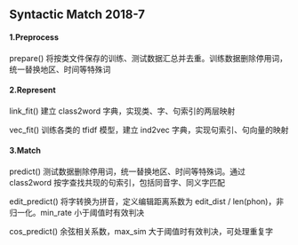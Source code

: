 ## Syntactic Match 2018-7

#### 1.Preprocess

prepare() 将按类文件保存的训练、测试数据汇总并去重。训练数据删除停用词，统一替换地区、时间等特殊词

#### 2.Represent

link_fit() 建立 class2word 字典，实现类、字、句索引的两层映射

vec_fit() 训练各类的 tfidf 模型，建立 ind2vec 字典，实现句索引、句向量的映射

#### 3.Match

predict() 测试数据删除停用词，统一替换地区、时间等特殊词。通过 class2word 按字查找共现的句索引，包括同音字、同义字匹配

edit_predict() 将字转换为拼音，定义编辑距离系数为 edit_dist / len(phon)，非归一化。min_rate 小于阈值时有效判决

cos_predict() 余弦相关系数，max_sim 大于阈值时有效判决，可处理重复字